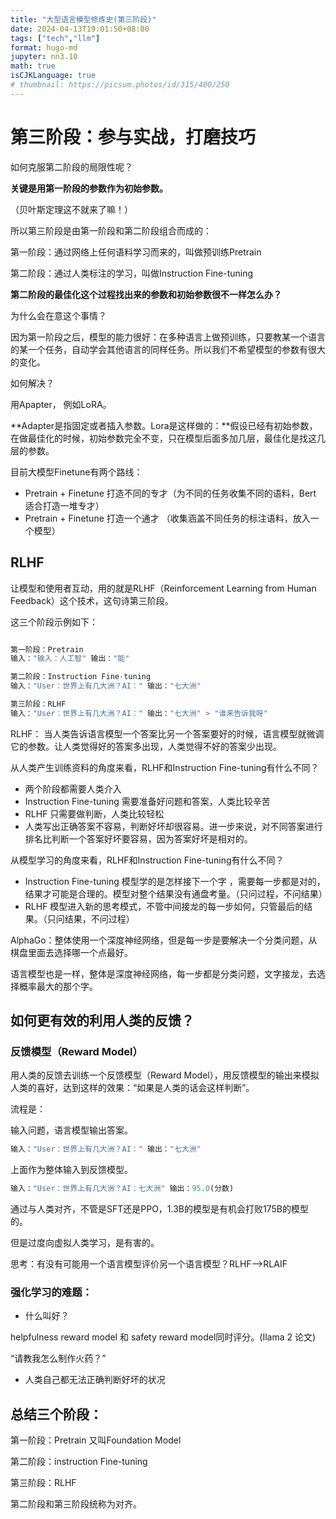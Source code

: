 ```yaml
---
title: "大型语言模型修炼史(第三阶段)"
date: 2024-04-13T19:01:50+08:00  
tags: ["tech","llm"]
format: hugo-md
jupyter: nn3.10
math: true
isCJKLanguage: true
# thumbnail: https://picsum.photos/id/315/400/250
---
```




# 第三阶段：参与实战，打磨技巧

如何克服第二阶段的局限性呢？

**关键是用第一阶段的参数作为初始参数。**

（贝叶斯定理这不就来了嘛！）

所以第三阶段是由第一阶段和第二阶段组合而成的：

第一阶段：通过网络上任何语料学习而来的，叫做预训练Pretrain

第二阶段：通过人类标注的学习，叫做Instruction Fine-tuning

**第二阶段的最佳化这个过程找出来的参数和初始参数很不一样怎么办？**

为什么会在意这个事情？

因为第一阶段之后，模型的能力很好：在多种语言上做预训练，只要教某一个语言的某一个任务，自动学会其他语言的同样任务。所以我们不希望模型的参数有很大的变化。

如何解决？

用Apapter， 例如LoRA。

**Adapter是指固定或者插入参数。Lora是这样做的：**假设已经有初始参数，在做最佳化的时候，初始参数完全不变，只在模型后面多加几层，最佳化是找这几层的参数。

目前大模型Finetune有两个路线：

- Pretrain + Finetune 打造不同的专才（为不同的任务收集不同的语料，Bert 适合打造一堆专才）
- Pretrain + Finetune 打造一个通才 （收集涵盖不同任务的标注语料，放入一个模型）

## RLHF

让模型和使用者互动，用的就是RLHF（Reinforcement Learning from Human Feedback）这个技术，这句诗第三阶段。

这三个阶段示例如下：

```python

第一阶段：Pretrain
输入："输入：人工智" 输出："能"

第二阶段：Instruction Fine-tuning
输入："User：世界上有几大洲？AI：" 输出："七大洲"

第三阶段：RLHF
输入："User：世界上有几大洲？AI：" 输出："七大洲" > "谁来告诉我呀"

```

RLHF： 当人类告诉语言模型一个答案比另一个答案要好的时候，语言模型就微调它的参数。让人类觉得好的答案多出现，人类觉得不好的答案少出现。

从人类产生训练资料的角度来看，RLHF和Instruction Fine-tuning有什么不同？

- 两个阶段都需要人类介入
- Instruction Fine-tuning 需要准备好问题和答案，人类比较辛苦
- RLHF 只需要做判断，人类比较轻松
- 人类写出正确答案不容易，判断好坏却很容易。进一步来说，对不同答案进行排名比判断一个答案好坏要容易，因为答案好坏是相对的。

从模型学习的角度来看，RLHF和Instruction Fine-tuning有什么不同？

- Instruction Fine-tuning 模型学的是怎样接下一个字 ，需要每一步都是对的，结果才可能是合理的。模型对整个结果没有通盘考量。（只问过程，不问结果）
- RLHF 模型进入新的思考模式，不管中间接龙的每一步如何，只管最后的结果。（只问结果，不问过程）

AlphaGo：整体使用一个深度神经网络，但是每一步是要解决一个分类问题，从棋盘里面去选择哪一个点最好。

语言模型也是一样，整体是深度神经网络，每一步都是分类问题，文字接龙，去选择概率最大的那个字。

## 如何更有效的利用人类的反馈？

### 反馈模型（Reward Model）

用人类的反馈去训练一个反馈模型（Reward Model），用反馈模型的输出来模拟人类的喜好，达到这样的效果：“如果是人类的话会这样判断”。

流程是：

输入问题，语言模型输出答案。

```python
输入："User：世界上有几大洲？AI：" 输出："七大洲"
```

上面作为整体输入到反馈模型。

```python
输入："User：世界上有几大洲？AI：七大洲" 输出：95.0(分数)
```

通过与人类对齐，不管是SFT还是PPO，1.3B的模型是有机会打败175B的模型的。

但是过度向虚拟人类学习，是有害的。

思考：有没有可能用一个语言模型评价另一个语言模型？RLHF—>RLAIF

### 强化学习的难题：

- 什么叫好？

helpfulness reward model 和 safety reward model同时评分。(Ilama 2 论文)

“请教我怎么制作火药？”

- 人类自己都无法正确判断好坏的状况

## 总结三个阶段：

第一阶段：Pretrain 又叫Foundation Model

第二阶段：instruction Fine-tuning

第三阶段：RLHF

第二阶段和第三阶段统称为对齐。